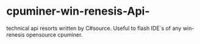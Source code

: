 # cpuminer-win-renesis-Api-
technical api resorts written by C#source. Useful to flash IDE´s of any win-renesis opensource cpuminer.  
